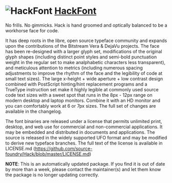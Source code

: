 # ![HackFont](https://cdn.jsdelivr.net/gh/pauby/ChocoPackages@5ed579e5/icons/hackfont.png "HackFont Logo") [HackFont](https://chocolatey.org/packages/hackfont)

No frills. No gimmicks. Hack is hand groomed and optically balanced to be a workhorse face for code.

It has deep roots in the libre, open source typeface community and expands upon the contributions of the Bitstream Vera &amp; DejaVu projects. The face has been re-designed with a larger glyph set, modifications of the original glyph shapes (including distinct point styles and semi-bold punctuation weight in the regular set to make analphabetic characters less transparent), and meticulous attention to metrics (including numerous spacing adjustments to improve the rhythm of the face and the legibility of code at small text sizes). The large x-height + wide aperture + low contrast design combined with PostScript hinting/hint replacement programs and a TrueType instruction set make it highly legible at commonly used source code text sizes with a sweet spot that runs in the 8px - 12px range on modern desktop and laptop monitors. Combine it with an HD monitor and you can comfortably work at 6 or 7px sizes. The full set of changes are available in the changelog.

The font binaries are released under a license that permits unlimited print, desktop, and web use for commercial and non-commercial applications. It may be embedded and distributed in documents and applications. The source is released in the widely supported UFO format and may be modified to derive new typeface branches. The full text of the license is available in LICENSE.md (https://github.com/source-foundry/Hack/blob/master/LICENSE.md)

**NOTE**: This is an automatically updated package. If you find it is out of date by more than a week, please contact the maintainer(s) and let them know the package is no longer updating correctly.